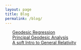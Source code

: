 ```yaml
---
layout: page
title: Blog
permalink: /blog/
---
```


<ul class="listing">
    <a href="https://towardsdatascience.com/geodesic-regression-d0334de2d9d8">Geodesic Regression</a> <br>
    <a href="https://towardsdatascience.com/principal-geodesic-analysis-2ec7ad1b2679">Principal Geodesic Analysis</a> <br>
    <a href="https://paribeshregmi.medium.com/a-soft-intro-to-general-relativity-aa46da221747">A soft Intro to General Relativity</a> <br>
</ul>
